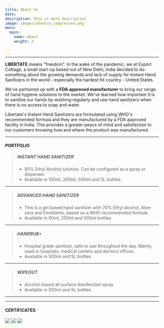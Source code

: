 ```yaml
---
title: About Us
date: 
description: This is meta description
image: images/aboutus_compressed.png
menu:
  main:
    name: About
    weight: 2

---
```

***

**LIBERTATE** means "freedom". In the wake of the pandemic, we at Export Cottage, a small start-up based out of New Delhi, India decided to do something about the growing demands and lack of supply for Instant Hand Sanitizers in the world - especially the hardest hit country - United States.

We've partnered up with a **FDA approved manufacturer** to bring our range of hand hygiene solutions to the market. We've learned how important it is to sanitize our hands by washing regularly and use hand sanitizers when there is no access to soap and water.

Libertate's Instant Hand Sanitizers are formulated using WHO's recommended formula and they are manufactured by a FDA approved facility in India. This provides a greater peace of mind and satisfaction to our customers knowing how and where the product was manufactured.

***

#### PORTFOLIO

> ##### INSTANT HAND SANITIZER
>
> * 80% Ethyl Alcohol solution. Can be configured as a spray or dispenser.
> * Available in 100ml, 200ml, 500ml and 5L bottles.

***

> ##### ADVANCED HAND SANITIZER
>
> * This is a gel based hand sanitizer with 70% Ethyl alcohol, Aloe-vera and Emollients, based on a WHO recommended formula.
> * Available in 60ml, 250ml and 500ml bottles

***

> ##### HANDRUB+
>
> * Hospital grade sanitizer, safe to use throughout the day. Mainly used in hospitals, medical centers and doctors offices.
> * Available in 500ml and 5L bottles

***

> ##### WIPEOUT
>
> * Alcohol-based all surface disinfectant spray.
> * Available in 500ml and 5L bottles
***
***
#### CERTIFICATES

![](/images/fda.jpeg) ![](/images/who.jpeg) ![](/images/iso.jpeg)
